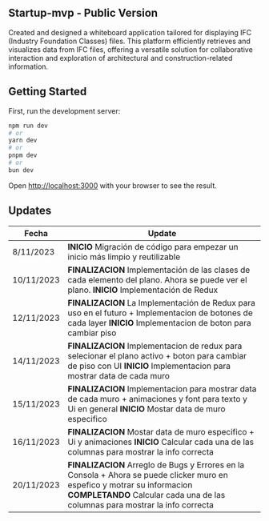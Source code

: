 ## Startup-mvp - Public Version

Created and designed a whiteboard application tailored for displaying IFC (Industry Foundation Classes) files. This platform efficiently retrieves and visualizes data from IFC files, offering a versatile solution for collaborative interaction and exploration of architectural and construction-related information.


## Getting Started

First, run the development server:

```bash
npm run dev
# or
yarn dev
# or
pnpm dev
# or
bun dev
```

Open [http://localhost:3000](http://localhost:3000) with your browser to see the result.

## Updates

| Fecha | Update |
|---|---|
| 8/11/2023 | **INICIO** Migración de código para empezar un inicio más limpio y reutilizable |
| 10/11/2023 | **FINALIZACION** Implementación de las clases de cada elemento del plano. Ahora se puede ver el plano. **INICIO** Implementación de Redux |
| 12/11/2023 | **FINALIZACION** La Implementación de Redux para uso en el futuro  + Implementacion de botones de cada layer  **INICIO**  Implementacion de boton para cambiar piso|
| 14/11/2023 | **FINALIZACION** Implementacion de redux para selecionar el plano activo + boton para cambiar de piso con UI   **INICIO**  Implementacion para mostrar data de cada muro |
| 15/11/2023 | **FINALIZACION** Implementacion para mostrar data de cada muro + animaciones y font para texto y Ui en general **INICIO**  Mostar data de muro especifico |
| 16/11/2023 | **FINALIZACION** Mostar data de muro especifico + Ui y animaciones **INICIO**  Calcular cada una de las columnas para mostrar la info correcta |
| 20/11/2023 | **FINALIZACION** Arreglo de Bugs y Errores en la Consola + Ahora se puede clicker muro en espefico y motrar su informacion **COMPLETANDO**  Calcular cada una de las columnas para mostrar la info correcta |

